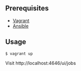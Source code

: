 ## Prerequisites

- [Vagrant](https://www.vagrantup.com/downloads.html)
- [Ansible](https://docs.ansible.com/ansible/latest/installation_guide/intro_installation.html)

## Usage

    $ vagrant up

Visit http://localhost:4646/ui/jobs
